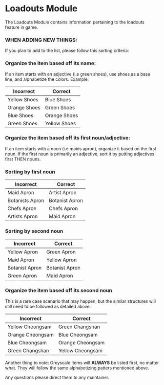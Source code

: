 # Loadouts Module

The Loadouts Module contains information pertaining to the loadouts feature in game.

### WHEN ADDING NEW THINGS:
If you plan to add to the list, please follow this sorting criteria:

### Organize the item based off its name:
If an item starts with an adjective (i.e green shoes), use shoes as a base line, and alphabetize the colors.
Example:

| Incorrect | Correct 
| ----- | -----
| Yellow Shoes | Blue Shoes
| Orange Shoes | Green Shoes
| Blue Shoes | Orange Shoes
| Green Shoes | Yellow Shoes

### Organize the item based off its first noun/adjective:
If an item starts with a noun (i.e maids apron), organize it based on the first noun. If the first noun is primarily an adjective, sort it by putting adjectives first THEN nouns.

### Sorting by first noun
| Incorrect | Correct 
| ----- | -----
| Maid Apron | Artist Apron
| Botanists Apron | Botanist Apron
| Chefs Apron | Chefs Apron
| Artists Apron | Maid Apron

### Sorting by second noun
| Incorrect | Correct 
| ----- | -----
| Yellow Apron | Green Apron
| Maid Apron | Yellow Apron
| Botanist Apron | Botanist Apron
| Green Apron | Maid Apron

### Organize the item based off its second noun
This is a rare case scenario that may happen, but the similar structures will still need to be followed as detailed above.

| Incorrect | Correct 
| ----- | -----
| Yellow Cheongsam| Green Changshan
| Orange Cheongsam| Blue Cheongsam
| Blue Cheongsam| Orange Cheongsam
| Green Changshan| Yellow Cheongsam

Another thing to note:
Greyscale items will **ALWAYS** be listed first, no matter what. They will follow the same alphabetizing patters mentioned above.

Any questions please direct them to any maintainer.
